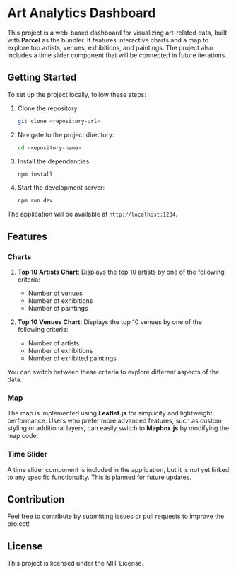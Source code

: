 # Art Analytics Dashboard

This project is a web-based dashboard for visualizing art-related data, built with **Parcel** as the bundler. It features interactive charts and a map to explore top artists, venues, exhibitions, and paintings. The project also includes a time slider component that will be connected in future iterations.

## Getting Started

To set up the project locally, follow these steps:

1. Clone the repository:
   ```bash
   git clone <repository-url>
   ```

2. Navigate to the project directory:
   ```bash
   cd <repository-name>
   ```

3. Install the dependencies:
   ```bash
   npm install
   ```

4. Start the development server:
   ```bash
   npm run dev
   ```

The application will be available at `http://localhost:1234`.

## Features

### Charts

1. **Top 10 Artists Chart**: Displays the top 10 artists by one of the following criteria:
   * Number of venues
   * Number of exhibitions
   * Number of paintings

2. **Top 10 Venues Chart**: Displays the top 10 venues by one of the following criteria:
   * Number of artists
   * Number of exhibitions
   * Number of exhibited paintings

You can switch between these criteria to explore different aspects of the data.

### Map

The map is implemented using **Leaflet.js** for simplicity and lightweight performance. Users who prefer more advanced features, such as custom styling or additional layers, can easily switch to **Mapbox.js** by modifying the map code.

### Time Slider

A time slider component is included in the application, but it is not yet linked to any specific functionality. This is planned for future updates.

## Contribution

Feel free to contribute by submitting issues or pull requests to improve the project!

## License

This project is licensed under the MIT License.
